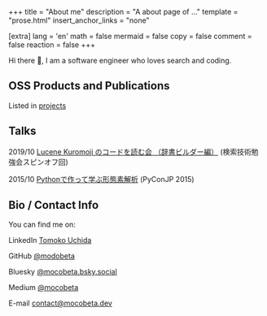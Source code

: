 +++
title = "About me"
description = "A about page of ..."
template = "prose.html"
insert_anchor_links = "none"

[extra]
lang = 'en'
math = false
mermaid = false
copy = false
comment = false
reaction = false
+++

Hi there 👋, I am a software engineer who loves search and coding.

## OSS Products and Publications

Listed in [projects](/projects)

## Talks

2019/10 [Lucene Kuromoji のコードを読む会 （辞書ビルダー編）](https://speakerdeck.com/mocobeta/lucene-kuromoji-nokodowodu-muhui-ci-shu-birudabian) (検索技術勉強会スピンオフ回)

2015/10 [Pythonで作って学ぶ形態素解析](https://speakerdeck.com/mocobeta/pythondezuo-tutexue-buxing-tai-su-jie-xi) (PyConJP 2015)

## Bio / Contact Info

You can find me on:

LinkedIn [Tomoko Uchida](https://www.linkedin.com/in/tomoko-uchida-643195249/)

GitHub [@modobeta](https://github.com/mocobeta)

Bluesky [@mocobeta.bsky.social](https://bsky.app/profile/mocobeta.bsky.social)

Medium [@mocobeta](https://medium.com/@mocobeta)

E-mail [contact@mocobeta.dev](mailto:contact@mocobeta.dev)

